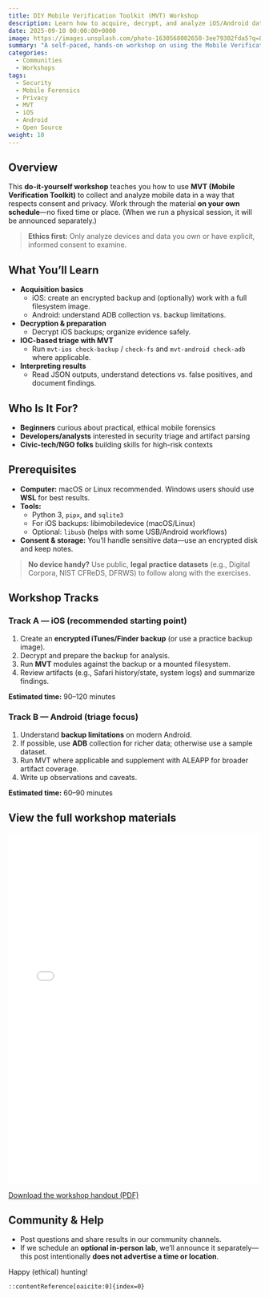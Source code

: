 ```yaml
---
title: DIY Mobile Verification Toolkit (MVT) Workshop
description: Learn how to acquire, decrypt, and analyze iOS/Android data using Amnesty’s open-source Mobile Verification Toolkit—at your own pace.
date: 2025-09-10 00:00:00+0000
image: https://images.unsplash.com/photo-1630568002650-3ee79302fda5?q=80&w=2073&auto=format&fit=crop&ixlib=rb-4.1.0&ixid=M3wxMjA3fDB8MHxwaG90by1wYWdlfHx8fGVufDB8fHx8fA%3D%3D
summary: "A self-paced, hands-on workshop on using the Mobile Verification Toolkit (MVT) for ethical mobile forensics. Complete it anytime. Occasional in-person sessions may be offered separately."
categories:
  - Communities
  - Workshops
tags:
  - Security
  - Mobile Forensics
  - Privacy
  - MVT
  - iOS
  - Android
  - Open Source
weight: 10
---
```


## Overview
This **do-it-yourself workshop** teaches you how to use **MVT (Mobile Verification Toolkit)** to collect and analyze mobile data in a way that respects consent and privacy. Work through the material **on your own schedule**—no fixed time or place. (When we run a physical session, it will be announced separately.)

> **Ethics first:** Only analyze devices and data you own or have explicit, informed consent to examine.

## What You’ll Learn
- **Acquisition basics**
  - iOS: create an encrypted backup and (optionally) work with a full filesystem image.
  - Android: understand ADB collection vs. backup limitations.
- **Decryption & preparation**
  - Decrypt iOS backups; organize evidence safely.
- **IOC-based triage with MVT**
  - Run `mvt-ios check-backup` / `check-fs` and `mvt-android check-adb` where applicable.
- **Interpreting results**
  - Read JSON outputs, understand detections vs. false positives, and document findings.

## Who Is It For?
- **Beginners** curious about practical, ethical mobile forensics  
- **Developers/analysts** interested in security triage and artifact parsing  
- **Civic-tech/NGO folks** building skills for high-risk contexts

## Prerequisites
- **Computer:** macOS or Linux recommended. Windows users should use **WSL** for best results.  
- **Tools:**  
  - Python 3, `pipx`, and `sqlite3`  
  - For iOS backups: libimobiledevice (macOS/Linux)  
  - Optional: `libusb` (helps with some USB/Android workflows)
- **Consent & storage:** You’ll handle sensitive data—use an encrypted disk and keep notes.

> **No device handy?** Use public, **legal practice datasets** (e.g., Digital Corpora, NIST CFReDS, DFRWS) to follow along with the exercises.

## Workshop Tracks

### Track A — iOS (recommended starting point)
1. Create an **encrypted iTunes/Finder backup** (or use a practice backup image).  
2. Decrypt and prepare the backup for analysis.  
3. Run **MVT** modules against the backup or a mounted filesystem.  
4. Review artifacts (e.g., Safari history/state, system logs) and summarize findings.

**Estimated time:** 90–120 minutes

### Track B — Android (triage focus)
1. Understand **backup limitations** on modern Android.  
2. If possible, use **ADB** collection for richer data; otherwise use a sample dataset.  
3. Run MVT where applicable and supplement with ALEAPP for broader artifact coverage.  
4. Write up observations and caveats.

**Estimated time:** 60–90 minutes

## View the full workshop materials
<embed src="intro-to-mobile-forensics-workshop.pdf" type="application/pdf" width="100%" height="700" />

[Download the workshop handout (PDF)](intro-to-mobile-forensics-workshop.pdf)

## Community & Help

* Post questions and share results in our community channels.
* If we schedule an **optional in-person lab**, we’ll announce it separately—this post intentionally **does not advertise a time or location**.

Happy (ethical) hunting!

```
::contentReference[oaicite:0]{index=0}
```
